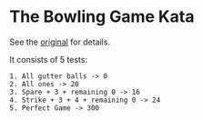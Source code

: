 # The Bowling Game Kata

See the [original](http://butunclebob.com/ArticleS.UncleBob.TheBowlingGameKata) for details.

It consists of 5 tests:

    1. All gutter balls -> 0
    2. All ones -> 20
    3. Spare + 3 + remaining 0 -> 16
    4. Strike + 3 + 4 + remaining 0 -> 24
    5. Perfect Game -> 300

